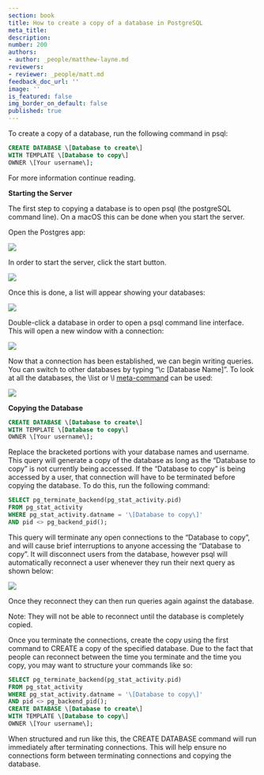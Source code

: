 ```yaml
---
section: book
title: How to create a copy of a database in PostgreSQL
meta_title:
description:
number: 200
authors:
- author: _people/matthew-layne.md
reviewers:
- reviewer: _people/matt.md
feedback_doc_url: ''
image: ''
is_featured: false
img_border_on_default: false
published: true
---
```

To create a copy of a database, run the following command in psql:

```sql
CREATE DATABASE \[Database to create\]
WITH TEMPLATE \[Database to copy\]
OWNER \[Your username\];
```

For more information continue reading.

**Starting the Server**

The first step to copying a database is to open psql (the postgreSQL command line). On a macOS this can be done when you start the server.

Open the Postgres app:

![](/assets/images/how-to-teach-people-sql/copyDBs/copyDBs_1.png)

In order to start the server, click the start button.

![](/assets/images/how-to-teach-people-sql/copyDBs/copyDBs_2.png)

Once this is done, a list will appear showing your databases:

![](/assets/images/how-to-teach-people-sql/copyDBs/copyDBs_3.png)

Double-click a database in order to open a psql command line interface. This will open a new window with a connection:

![](/assets/images/how-to-teach-people-sql/copyDBs/copyDBs_4.png)

Now that a connection has been established, we can begin writing queries. You can switch to other databases by typing “\\c \[Database Name\]”. To look at all the databases, the \\list or \\l [meta-command](https://chartio.com/resources/tutorials/how-to-list-databases-and-tables-in-postgresql-using-psql/) can be used:

![](/assets/images/how-to-teach-people-sql/copyDBs/copyDBs_5.png)

**Copying the Database**

```sql
CREATE DATABASE \[Database to create\]
WITH TEMPLATE \[Database to copy\]
OWNER \[Your username\];
```

Replace the bracketed portions with your database names and username. This query will generate a copy of the database as long as the “Database to copy” is not currently being accessed. If the “Database to copy” is being accessed by a user, that connection will have to be terminated before copying the database. To do this, run the following command:

```sql
SELECT pg_terminate_backend(pg_stat_activity.pid)
FROM pg_stat_activity
WHERE pg_stat_activity.datname = '\[Database to copy\]'
AND pid <> pg_backend_pid();
```

This query will terminate any open connections to the “Database to copy”, and will cause brief interruptions to anyone accessing the “Database to copy”. It will disconnect users from the database, however psql will automatically reconnect a user whenever they run their next query as shown below:

![](/assets/images/how-to-teach-people-sql/copyDBs/copyDBs_6.png)

Once they reconnect they can then run queries again against the database.

Note: They will not be able to reconnect until the database is completely copied.

Once you terminate the connections, create the copy using the first command to CREATE a copy of the specified database. Due to the fact that people can reconnect between the time you terminate and the time you copy, you may want to structure your commands like so:

```sql
SELECT pg_terminate_backend(pg_stat_activity.pid)
FROM pg_stat_activity
WHERE pg_stat_activity.datname = '\[Database to copy\]'
AND pid <> pg_backend_pid();
CREATE DATABASE \[Database to create\]
WITH TEMPLATE \[Database to copy\]
OWNER \[Your username\];
```

When structured and run like this, the CREATE DATABASE command will run immediately after terminating connections. This will help ensure no connections form between terminating connections and copying the database.
